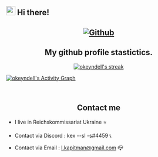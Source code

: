 ## <img src="https://raw.githubusercontent.com/extremecodetv/extremecodetv/master/wave.gif" width="25px"> Hi there! 

<h2 align="center">
  
<p align="center">
  <a href="https://github.com/okeyndell">
   <img alt="Github" src="https://img.shields.io/github/followers/okeyndell?color=7289DA&logo=github&label=Followers&style=for-the-badge&logoWidth=10&labelColor=000'"></a> 
</p>

<h2 align="center">My github profile stastictics.</h2>

  <p align="center">
    <a href="https://github.com/okeyndell">
        <img title="SarnaxLii stats" alt="okeyndell's streak" src="https://github-readme-streak-stats.herokuapp.com/?user=okeyndell&theme=dark&hide_border=true&stroke=f53b3b"/>
    </a>
    
<a href="https://github.com/okeyndell"><img alt="okeyndell's Activity Graph" src="https://activity-graph.herokuapp.com/graph?username=okeyndell&bg_color=0D1117&color=eca15b&line=eca15b&point=FFFFFF&hide_border=true" /></a>
</p><br>

<h2 align="center">Contact me</h2>
  
<p align="center">
  
  
- I live in Reichskommissariat Ukraine ⭐

- Contact via Discord : kex --sl -s#4459 📞

- Contact via Email : l.kapitman@gmail.com 📪

</pre><br>
